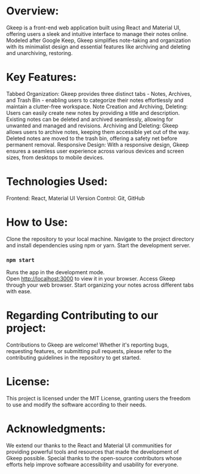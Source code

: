 # Overview:

Gkeep is a front-end web application built using React and Material UI, offering users a sleek and intuitive interface to manage their notes online. Modeled after Google Keep, Gkeep simplifies note-taking and organization with its minimalist design and essential features like archiving and deleting and unarchiving, restoring.

# Key Features:

Tabbed Organization: 
Gkeep provides three distinct tabs - Notes, Archives, and Trash Bin - enabling users to categorize their notes effortlessly and maintain a clutter-free workspace.
Note Creation and Archiving, Deleting: 
Users can easily create new notes by providing a title and description. Existing notes can be deleted and archived seamlessly, allowing for unwanted  and managed  and revisions.
Archiving and Deleting: 
Gkeep allows users to archive notes, keeping them accessible yet out of the way. Deleted notes are moved to the trash bin, offering a safety net before permanent removal.
Responsive Design: 
With a responsive design, Gkeep ensures a seamless user experience across various devices and screen sizes, from desktops to mobile devices.

# Technologies Used:

Frontend: React, Material UI
Version Control: Git, GitHub

# How to Use:

Clone the repository to your local machine.
Navigate to the project directory and install dependencies using npm or yarn.
Start the development server.
### `npm start`
Runs the app in the development mode.\
Open [http://localhost:3000](http://localhost:3000) to view it in your browser.
Access Gkeep through your web browser.
Start organizing your notes across different tabs with ease.

# Regarding Contributing to our project:

Contributions to Gkeep are welcome! Whether it's reporting bugs, requesting features, or submitting pull requests, please refer to the contributing guidelines in the repository to get started.

# License:

This project is licensed under the MIT License, granting users the freedom to use and modify the software according to their needs.

# Acknowledgments:

We extend our thanks to the React and Material UI communities for providing powerful tools and resources that made the development of Gkeep possible. Special thanks to the open-source contributors whose efforts help improve software accessibility and usability for everyone.


